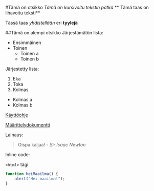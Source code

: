 #Tämä on otsikko
*Tämä on kursivoitu tekstin pätkä*
** Tämä taas on lihavoitu teksti**

Tässä taas *yhdistellään* eri **tyylejä**

##Tämä on alempi otsikko
Järjestämätön lista:
* Ensimmäinen
* Toinen
  * Toinen a
  * Toinen b

Järjestetty lista:
1. Eka
2. Toka
3. Kolmas
  * Kolmas a
  * Kolmas b

[Käyttöohje](dokumentointi/kaytto-ohje.md)

[Määrittelydokumentti](dokumentointi/maarittelydokumentti.md)

Lainaus:
> Oispa kaljaa!
> *- Sir Isaac Newton*

Inline code:

`<html>` tägi

```javascript
function heiMaailma() {
	alert("Hei maailma!");
}
```
